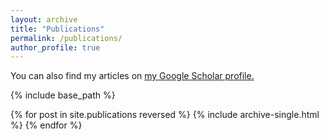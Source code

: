 ```yaml
---
layout: archive
title: "Publications"
permalink: /publications/
author_profile: true
---
```


  You can also find my articles on <u><a href="{{author.googlescholar}}">my Google Scholar profile</a>.</u>


{% include base_path %}

{% for post in site.publications reversed %}
  {% include archive-single.html %}
{% endfor %}
